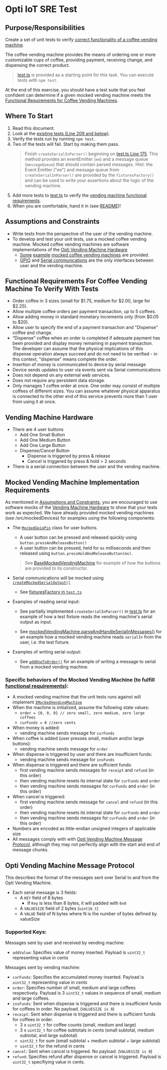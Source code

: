 # Opti IoT SRE Test

## Purpose/Responsibilities

Create a set of unit tests to verify [correct functionality of a coffee vending machine](#functional-requirements-for-coffee-vending-machine-to-verify-with-tests).

The coffee vending machine provides the means of ordering one or more customizable cups of
coffee, providing payment, receiving change, and dispensing the correct product.

> [test.ts](test.ts) is provided as a starting point for this task. You can execute tests with `npm test`.

At the end of this exercise, you should have a test suite that you feel confident can determine if a given mocked vending machine meets the [Functional Requirements for Coffee Vending Machines](#functional-requirements-for-coffee-vending-machine-to-verify-with-tests).

## Where To Start

1. Read this document.
2. Look at the [existing tests (Line 209 and below)](test.ts).
3. Verify the tests run by running `npm test`.
4. Two of the tests will fail. Start by making them pass.
   > Finish `createSerialInParser()` beginning on [test.ts Line 175](test.ts). This method provides an eventEmitter (`ee`) and a message queue (`messageQueue`) that should contain parsed messages.
   > Hint: the Event Emitter ("ee") and message queue from `createSerialInParser()` are provided by the `fixturesFactory()` and can be used to write your assertions about the logic of the vending machine.
5. Add more tests to [test.ts](test.ts) to verify the [vending machine functional requirements](#functional-requirements-for-coffee-vending-machine-to-verify-with-tests).
6. When you are comfortable, hand it in (see [README](README.md))!

## Assumptions and Constraints

- Write tests from the perspective of the user of the vending machine.
- To develop and test your unit tests, use a mocked coffee vending machine. Mocked coffee vending machines are software implementations of the [Opti Vending Machine Hardware](#vending-machine-hardware)
  - [Some](src/mockedDevices/mockedVendingMachine.ts) [example](src/mockedDevices/mockedVendingMachine1.ts) [mocked coffee vending machines](src/mockedDevices/mockedVendingMachine2.ts) are provided.
  - [GPIO](src/models/mockedGpioPin.ts) and [Serial communications](src/models/createMockedSerialOutput.ts) are the only interfaces between user and the vending machine.

## Functional Requirements For Coffee Vending Machine To Verify With Tests

- Order coffee in 3 sizes (small for $1.75, medium for $2.00, large for $2.25).
- Allow multiple coffee orders per payment transaction, up to 5 coffees.
- Allow adding money in standard monetary increments only (from $0.05 to $20).
- Allow user to specify the end of a payment transaction and "Dispense" coffee and change.
- “Dispense” coffee when an order is completed if adequate payment has been provided and display money remaining in payment transaction. The developer can assume that the physical implications of this dispense operation always succeed and do not need to be verified - in this context, "dispense" means complete the order.
- Insertion of money is communicated to device by serial message
- Device sends updates to user via events sent via Serial communications
- Does not depend on any external web services.
- Does not require any persistent data storage.
- Only manages 1 coffee order at once. One order may consist of multiple coffees of different sizes. You can assume whatever physical apparatus is connected to the other end of this service prevents more than 1 user from using it at once.

## Vending Machine Hardware

- There are 4 user buttons
  - Add One Small Button
  - Add One Medium Button
  - Add One Large Button
  - Dispense/Cancel Button
    - Dispense is triggered by press & release
    - Cancel is triggered by press & hold > 2 seconds
- There is a serial connection between the user and the vending machine.

## Mocked Vending Machine Implementation Requirements

As mentioned in [Assumptions and Constraints](#assumptions-and-constraints), you are encouraged to use software mocks of the [Vending Machine Hardware](#vending-machine-hardware) to show that your tests work as expected. We have already provided mocked vending machines (see /src/mockedDevices) for examples using the following components:

- The [`MockedGpioPin`](src/models/mockedGpioPin.ts) class for user buttons.

  - A user button can be pressed and released quickly using `button.pressAndReleaseButton()`
  - A user button can be pressed, held for `ms` milliseconds and then released using
    `button.pressHoldAndReleaseButton(ms)`.

  > See [BaseMockedVendingMachine](src/mockedDevices/mockedVendingMachine.ts) for example
  > of how the buttons are provided to its constructor.

- Serial communications will be mocked using [`createMockedSerialOutput()`](src/models/createMockedSerialOutput.ts)

  - See [fixturesFactory in `test.ts`](test.ts)

- Examples of reading serial input:

  - See partially implemented `createSerialInParser()` in [test.ts](test.ts) for an example of how a test fixture reads the vending machine's serial output as input.

  - See [mockedVendingMachine.parseAndHandleSerialInMessages()](src/mockedDevices/mockedVendingMachine1.ts) for an example how a mocked vending machine reads `serialIn` from the user, i.e. the test fixture.

- Examples of writing serial output:
  - See [`addOneToOrder()`](src/mockedDevices/mockedVendingMachine1.ts) for an example of writing a message to serial from a mocked vending machine.

### Specific behaviors of the Mocked Vending Machine (to fulfill [functional requirements](#functional-requirements-for-coffee-vending-machine-to-verify-with-tests)):

- A mocked vending machine that the unit tests runs against will
  implement [`IMockedVendingMachine`](src/mockedDevices/IMockedVendingMachine)
- When the machine is initialized, assume the following state values:
  - `order = {0, 0, 0} // zero small, zero medium, zero large coffees`
  - `curFunds = 0 //zero cents`
- When money is added:
  - vending machine sends message for `curFunds`
- When coffee is added (user presses small, medium and/or large buttons):
  - vending machine sends message for `order`
- When dispense is triggered by user and there are insufficient funds:
  - vending machine sends message for `insFunds`
- When dispense is triggered and there are sufficient funds:
  - first vending machine sends messages for `receipt` and `refund` (in this order)
  - then vending machine resets its internal state for `curFunds` and `order`
  - then vending machine sends messages for `curFunds` and `order` (in this order)
- When cancel is triggered:
  - first vending machine sends message for `cancel` and `refund` (in this order)
  - then vending machine resets its internal state for `curFunds` and `order`
  - then vending machine sends messages for `curFunds` and `order` (in this order)
- Numbers are encoded as little-endian unsigned integers of applicable size
- All messages comply with with [Opti Vending Machine Message Protocol](#opti-vending-machine-message-protocol), although they may not perfectly align with the start and end of message chunks.

## Opti Vending Machine Message Protocol

This describes the format of the messages sent over Serial to and from the Opti Vending Machine.

- Each serial message is 3 fields:
  - A `KEY` field of 8 bytes
    - If `Key` is less than 8 bytes, it will padded with `0x0`
  - A `VALUESIZE` field of 2 bytes (`uint16_t`)
  - A `VALUE` field of N bytes where N is the number of bytes defined by valueSize

### Supported Keys:

Messages sent by user and received by vending machine:

- `addValue`: Specifies value of money inserted. Payload is `uint32_t` representing value in cents

Messages sent by vending machine:

- `curFunds`: Specifies the accumulated money inserted. Payload is `uint32_t` representing value in cents
- `order`: Specifies number of small, medium and large coffees respectively. Payload is 3 `uint32_t` values in sequence of small, medium and large coffees.
- `insFunds`: Sent when dispense is triggered and there is insufficient funds for coffees in order. No payload. (`VALUESIZE is 0`)
- `receipt`: Sent when dispense is triggered and there is sufficient funds for coffees in order.
  - 3 x `uint32_t` for coffee counts (small, medium and large)
  - 3 x `uint32_t` for coffee subtotals in cents (small subtotal, medium subtotal, and large subtotal)
  - `uint32_t` for sum (small subtotal + medium subtotal + large subtotal)
  - `uint32_t` for the refund in cents
- `cancel`: Sent when cancel is triggered. No payload. (`VALUESIZE is 0`)
- `refund`: Specifies refund after dispense or cancel is triggered. Payload is `uint32_t` specifiying value in cents.
